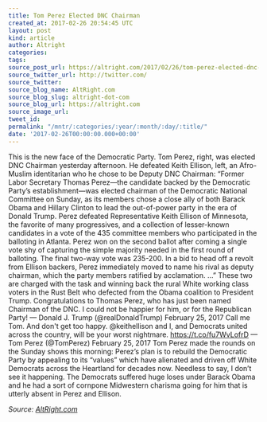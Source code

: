 ```yaml
---
title: Tom Perez Elected DNC Chairman
created_at: 2017-02-26 20:54:45 UTC
layout: post
kind: article
author: Altright
categories: 
tags: 
source_post_url: https://altright.com/2017/02/26/tom-perez-elected-dnc-chairman/
source_twitter_url: http://twitter.com/
source_twitter: 
source_blog_name: AltRight.com
source_blog_slug: altright-dot-com
source_blog_url: https://altright.com
source_image_url: 
tweet_id: 
permalink: "/mntr/:categories/:year/:month/:day/:title/"
date: '2017-02-26T00:00:00.000+00:00'
---
```

This is the new face of the Democratic Party. Tom Perez, right, was elected DNC Chairman yesterday afternoon. He defeated Keith Ellison, left, an Afro-Muslim identitarian who he chose to be Deputy DNC Chairman: &#8220;Former Labor Secretary Thomas Perez—the candidate backed by the Democratic Party’s establishment—was elected chairman of the Democratic National Committee on Sunday, as its members chose a close ally of both Barack Obama and Hillary Clinton to lead the out-of-power party in the era of Donald Trump. Perez defeated Representative Keith Ellison of Minnesota, the favorite of many progressives, and a collection of lesser-known candidates in a vote of the 435 committee members who participated in the balloting in Atlanta. Perez won on the second ballot after coming a single vote shy of capturing the simple majority needed in the first round of balloting. The final two-way vote was 235-200. In a bid to head off a revolt from Ellison backers, Perez immediately moved to name his rival as deputy chairman, which the party members ratified by acclamation. &#8230;&#8221; These two are charged with the task and winning back the rural White working class voters in the Rust Belt who defected from the Obama coalition to President Trump. Congratulations to Thomas Perez, who has just been named Chairman of the DNC. I could not be happier for him, or for the Republican Party! &#8212; Donald J. Trump (@realDonaldTrump) February 25, 2017 Call me Tom. And don&#39;t get too happy. @keithellison and I, and Democrats united across the country, will be your worst nightmare. https://t.co/fu7WvLofrD &#8212; Tom Perez (@TomPerez) February 25, 2017 Tom Perez made the rounds on the Sunday shows this morning: Perez&#8217;s plan is to rebuild the Democratic Party by appealing to its &#8220;values&#8221; which have alienated and driven off White Democrats across the Heartland for decades now. Needless to say, I don&#8217;t see it happening. The Democrats suffered huge loses under Barack Obama and he had a sort of cornpone Midwestern charisma going for him that is utterly absent in Perez and Ellison.<div class="">
    <i>Source: <a href="https://altright.com">AltRight.com</a></i>
</div>
